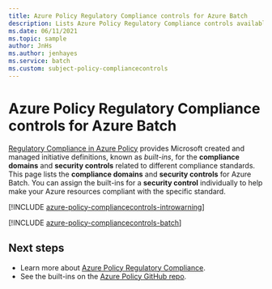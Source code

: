```yaml
---
title: Azure Policy Regulatory Compliance controls for Azure Batch
description: Lists Azure Policy Regulatory Compliance controls available for Azure Batch. These built-in policy definitions provide common approaches to managing the compliance of your Azure resources.
ms.date: 06/11/2021
ms.topic: sample
author: JnHs
ms.author: jenhayes
ms.service: batch
ms.custom: subject-policy-compliancecontrols
---
```

# Azure Policy Regulatory Compliance controls for Azure Batch

[Regulatory Compliance in Azure Policy](../governance/policy/concepts/regulatory-compliance.md)
provides Microsoft created and managed initiative definitions, known as _built-ins_, for the
**compliance domains** and **security controls** related to different compliance standards. This
page lists the **compliance domains** and **security controls** for Azure Batch. You can assign the
built-ins for a **security control** individually to help make your Azure resources compliant with
the specific standard.

[!INCLUDE [azure-policy-compliancecontrols-introwarning](../../includes/policy/standards/intro-warning.md)]

[!INCLUDE [azure-policy-compliancecontrols-batch](../../includes/policy/standards/byrp/microsoft.batch.md)]

## Next steps

- Learn more about [Azure Policy Regulatory Compliance](../governance/policy/concepts/regulatory-compliance.md).
- See the built-ins on the [Azure Policy GitHub repo](https://github.com/Azure/azure-policy).
